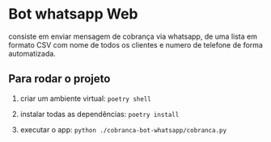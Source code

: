 # Bot whatsapp Web

consiste em enviar mensagem de cobrança via whatsapp, de uma lista em formato CSV com nome de todos os clientes e numero de telefone de forma automatizada.

## Para rodar o projeto

1. criar um ambiente virtual:
``` poetry shell ```

2. instalar todas as dependências:
``` poetry install ```

3. executar o app:
``` python ./cobranca-bot-whatsapp/cobranca.py ```